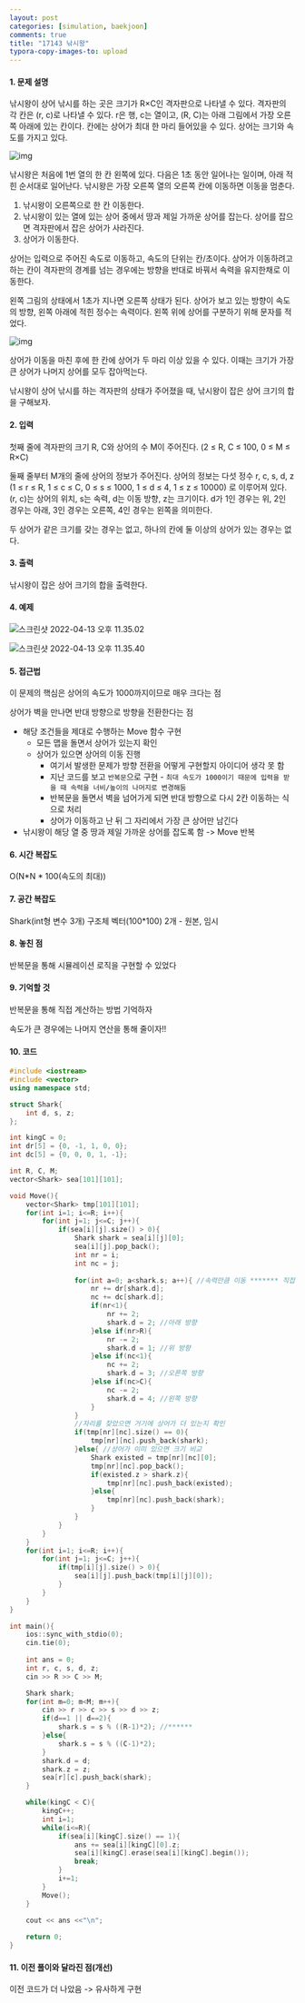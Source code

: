 ```yaml
---
layout: post
categories: [simulation, baekjoon]
comments: true
title: "17143 낚시왕"
typora-copy-images-to: upload
---
```


#### 1. 문제 설명

낚시왕이 상어 낚시를 하는 곳은 크기가 R×C인 격자판으로 나타낼 수 있다. 격자판의 각 칸은 (r, c)로 나타낼 수 있다. r은 행, c는 열이고, (R, C)는 아래 그림에서 가장 오른쪽 아래에 있는 칸이다. 칸에는 상어가 최대 한 마리 들어있을 수 있다. 상어는 크기와 속도를 가지고 있다.

![img](https://tva1.sinaimg.cn/large/e6c9d24egy1h18gwjnd03j217e0u0wge.jpg)

낚시왕은 처음에 1번 열의 한 칸 왼쪽에 있다. 다음은 1초 동안 일어나는 일이며, 아래 적힌 순서대로 일어난다. 낚시왕은 가장 오른쪽 열의 오른쪽 칸에 이동하면 이동을 멈춘다.

1. 낚시왕이 오른쪽으로 한 칸 이동한다.
2. 낚시왕이 있는 열에 있는 상어 중에서 땅과 제일 가까운 상어를 잡는다. 상어를 잡으면 격자판에서 잡은 상어가 사라진다.
3. 상어가 이동한다.

상어는 입력으로 주어진 속도로 이동하고, 속도의 단위는 칸/초이다. 상어가 이동하려고 하는 칸이 격자판의 경계를 넘는 경우에는 방향을 반대로 바꿔서 속력을 유지한채로 이동한다.

왼쪽 그림의 상태에서 1초가 지나면 오른쪽 상태가 된다. 상어가 보고 있는 방향이 속도의 방향, 왼쪽 아래에 적힌 정수는 속력이다. 왼쪽 위에 상어를 구분하기 위해 문자를 적었다.

![img](https://tva1.sinaimg.cn/large/e6c9d24egy1h18gwlmskpj21kw0jxdho.jpg)

상어가 이동을 마친 후에 한 칸에 상어가 두 마리 이상 있을 수 있다. 이때는 크기가 가장 큰 상어가 나머지 상어를 모두 잡아먹는다.

낚시왕이 상어 낚시를 하는 격자판의 상태가 주어졌을 때, 낚시왕이 잡은 상어 크기의 합을 구해보자.

#### 2. 입력

첫째 줄에 격자판의 크기 R, C와 상어의 수 M이 주어진다. (2 ≤ R, C ≤ 100, 0 ≤ M ≤ R×C)

둘째 줄부터 M개의 줄에 상어의 정보가 주어진다. 상어의 정보는 다섯 정수 r, c, s, d, z (1 ≤ r ≤ R, 1 ≤ c ≤ C, 0 ≤ s ≤ 1000, 1 ≤ d ≤ 4, 1 ≤ z ≤ 10000) 로 이루어져 있다. (r, c)는 상어의 위치, s는 속력, d는 이동 방향, z는 크기이다. d가 1인 경우는 위, 2인 경우는 아래, 3인 경우는 오른쪽, 4인 경우는 왼쪽을 의미한다.

두 상어가 같은 크기를 갖는 경우는 없고, 하나의 칸에 둘 이상의 상어가 있는 경우는 없다.

#### 3. 출력

낚시왕이 잡은 상어 크기의 합을 출력한다.

#### 4. 예제

![스크린샷 2022-04-13 오후 11.35.02](https://tva1.sinaimg.cn/large/e6c9d24egy1h18gxefl3uj20u01dltd3.jpg)

![스크린샷 2022-04-13 오후 11.35.40](https://tva1.sinaimg.cn/large/e6c9d24egy1h18gy1d5hoj20u018v41w.jpg)

#### 5. 접근법

이 문제의 핵심은 상어의 속도가 1000까지이므로 매우 크다는 점

상어가 벽을 만나면 반대 방향으로 방향을 전환한다는 점

- 해당 조건들을 제대로 수행하는 Move 함수 구현
  - 모든 맵을 돌면서 상어가 있는지 확인
  - 상어가 있으면 상어의 이동 진행
    - 여기서 발생한 문제가 방향 전환을 어떻게 구현할지 아이디어 생각 못 함
    - 지난 코드를 보고 `반복문`으로 구현 - `최대 속도가 1000이기 때문에 입력을 받을 때 속력을 너비/높이의 나머지로 변경해둠`
    - 반복문을 돌면서 벽을 넘어가게 되면 반대 방향으로 다시 2칸 이동하는 식으로 처리
    - 상어가 이동하고 난 뒤 그 자리에서 가장 큰 상어만 남긴다
- 낚시왕이 해당 열 중 땅과 제일 가까운 상어를 잡도록 함 -> Move 반복

#### 6. 시간 복잡도 

O(N*N * 100(속도의 최대))

#### 7. 공간 복잡도

Shark(int형 변수 3개) 구조체 벡터(100*100) 2개 - 원본, 임시

#### 8. 놓친 점

반복문을 통해 시뮬레이션 로직을 구현할 수 있었다

#### 9. 기억할 것

반복문을 통해 직접 계산하는 방법 기억하자

속도가 큰 경우에는 나머지 연산을 통해 줄이자!!

#### 10. 코드

```c++
#include <iostream>
#include <vector>
using namespace std;

struct Shark{
    int d, s, z;
};

int kingC = 0;
int dr[5] = {0, -1, 1, 0, 0};
int dc[5] = {0, 0, 0, 1, -1};

int R, C, M;
vector<Shark> sea[101][101];

void Move(){
    vector<Shark> tmp[101][101];
    for(int i=1; i<=R; i++){
        for(int j=1; j<=C; j++){
            if(sea[i][j].size() > 0){
                Shark shark = sea[i][j][0];
                sea[i][j].pop_back();
                int nr = i;
                int nc = j;
                
                for(int a=0; a<shark.s; a++){ //속력만큼 이동 ******* 직접 반복문으로 계산 아이디어 부족!!!
                    nr += dr[shark.d];
                    nc += dc[shark.d];
                    if(nr<1){
                        nr += 2;
                        shark.d = 2; //아래 방향 
                    }else if(nr>R){
                        nr -= 2;
                        shark.d = 1; //위 방향
                    }else if(nc<1){
                        nc += 2;
                        shark.d = 3; //오른쪽 방향
                    }else if(nc>C){
                        nc -= 2;
                        shark.d = 4; //왼쪽 방향
                    }
                }
                //자리를 찾았으면 거기에 상어가 더 있는지 확인
                if(tmp[nr][nc].size() == 0){
                    tmp[nr][nc].push_back(shark);
                }else{ //상어가 이미 있으면 크기 비교
                    Shark existed = tmp[nr][nc][0];
                    tmp[nr][nc].pop_back();
                    if(existed.z > shark.z){
                        tmp[nr][nc].push_back(existed);
                    }else{
                        tmp[nr][nc].push_back(shark);
                    }
                }
            }
        }
    }
    for(int i=1; i<=R; i++){
        for(int j=1; j<=C; j++){
            if(tmp[i][j].size() > 0){
                sea[i][j].push_back(tmp[i][j][0]);
            }
        }
    }
}

int main(){
    ios::sync_with_stdio(0);
    cin.tie(0);
    
    int ans = 0;
    int r, c, s, d, z;
    cin >> R >> C >> M;

    Shark shark;
    for(int m=0; m<M; m++){
        cin >> r >> c >> s >> d >> z;
        if(d==1 || d==2){
            shark.s = s % ((R-1)*2); //******
        }else{
            shark.s = s % ((C-1)*2);
        }
        shark.d = d;
        shark.z = z;
        sea[r][c].push_back(shark);
    }

    while(kingC < C){
        kingC++;
        int i=1;
        while(i<=R){
            if(sea[i][kingC].size() == 1){
                ans += sea[i][kingC][0].z;
                sea[i][kingC].erase(sea[i][kingC].begin());
                break;
            }
            i+=1;
        }
        Move();
    }
    
    cout << ans <<"\n";

    return 0;
}
```

#### 11. 이전 풀이와 달라진 점(개선)

이전 코드가 더 나았음 -> 유사하게 구현
